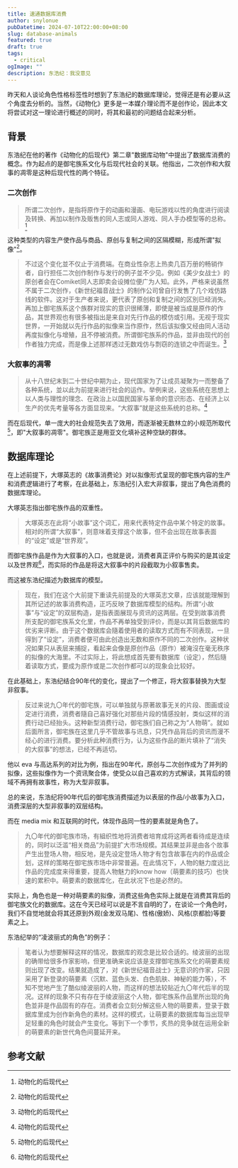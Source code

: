 ```yaml
---
title: 速通数据库消费
author: snylonue
pubDatetime: 2024-07-10T22:00:00+08:00
slug: database-animals
featured: true
draft: true
tags:
  - critical
ogImage: ""
description: 东浩纪：我没意见
---
```


昨天和人谈论角色性格标签性时想到了东浩纪的数据库理论，觉得还是有必要从这个角度去分析的。当然，《动物化》更多是一本媒介理论而不是创作论，因此本文将尝试对这一理论进行概述的同时，将其和最初的问题结合起来分析。

## 背景

东浩纪在他的著作《动物化的后现代》第二章"数据库动物"中提出了数据库消费的概念。作为起点的是御宅族系文化与后现代社会的关联。他指出，二次创作和大叙事的凋零是这种后现代性的两个特征。

### 二次创作

> 所谓二次创作，是指将原作于的动画和漫画、电玩游戏以性的角度进行阅读及转换、再加以制作及贩售的同人志或同人游戏、同人手办模型等的总称。[^1]

这种类型的内容生产使作品与商品、原创与复制之间的区隔模糊，形成所谓"拟像"[^1]。

> 不过这个变化並不仅止于消费端。在商业性杂志上热卖几百万册的畅销作者，自行担任二次创作制作与发行的例子並不少见。例如《美少女战士》的原创者会在Comiket同人志即卖会设摊位便广为人知。此外，严格来说虽然不属于二次创作，《新世纪福音战士》的制作公司曾自行发售了几个戏仿路线的软件。这对于生产者来说，更代表了原创和复制之间的区別巳经消失。再加上御宅族系这个族群对现实的意识很稀薄，即使是被当成是原作的作品，其世界观也有很多被指出是来自对先行作品的模仿或引用。无视于现实世界，一开始就以先行作品的拟像来当作原作，然后该拟像又经由同人活动再度拟像化与增殖，且不停被消费。所谓御宅族系的作品，並非由现代的创作者独力完成，而是像上述那样透过无数戏仿与剽窃的连锁之中而诞生。[^2]

### 大叙事的凋零

> 从十八世纪末到二十世纪中期为止，现代国家为了让成员凝聚为一而整备了各种系统，並以此为前提来进行社会的运作。举例来说，这些系统在思想上以人类与理性的理念、在政治上以国民国家与革命的意识形态、在经济上以生产的优先考量等各方面显现来。“大叙事”就是这些系统的总称。[^3]

而在后现代，单一庞大的社会规范失去了效用，而逐渐被无数林立的小规范所取代[^3]，即"大叙事的凋零"。御宅族正是用亚文化填补这种空缺的群体。

## 数据库理论

在上述前提下，大塚英志的《故事消费论》对以拟像形式呈现的御宅族内容的生产和消费逻辑进行了考察，在此基础上，东浩纪引入宏大非叙事，提出了角色消费的数据库理论。

大塚英志指出御宅族作品的双重性。

> 大塚英志在此将“小故事”这个词汇，用来代表特定作品中某个特定的故事。相对的所谓“大叙事”，则意味着支撑这个故事，但不会出现在故事表面的“设定”或是“世界观”。

而御宅族作品是作为大叙事的入口，也就是说，消费者真正评价与购买的是其设定以及世界观[^4]，而实际的作品是将这大叙事中的片段截取为小叙事售卖。

而这被东浩纪描述为数据库的模型。

> 现在，我们在这个大前提下重读先前提及的大塚英志文章，应该就能理解到其所记述的故事消费构造，正巧反映了数据库模型的结构。所谓“小故事”与“设定”的双层构造，是指表面展现与资讯的这两层。在受到故事消费所支配的御宅族系文化里，作品不再单独受到评价，而是以其背后数据库的优劣来评断。由于这个数据库会隨着使用者的读取方式而有不同表现，一旦得到了“设定”，消费者便可由此创造出无数和原作不同的二次创作。这种状况如果只从表层来捕捉，看起来会像是原创作品（原作）被淹沒在毫无秩序的拟像的大海里。不过实际上，将此想成首先要有数据库（设定），然后隨着读取方式，要成为原作或是二次创作都可以的现象会比较好。

在此基础上，东浩纪结合90年代的变化，提出了一个修正，将大叙事替换为大型非叙事。

> 反过来说九〇年代的御宅族，可以单独就与原著故事无关的片段、图画或设定进行消费，消费者隨自己喜好强化对那些片段的情感投射，类似这样的消费行动已经抬头。这种新型消费行动，御宅族们自己称之为“人物萌”。就如后面所言，御宅族在这里几乎不管故事与讯息，只凭作品背后的资讯而漫不经心的进行消费。要分析此种消费行为，认为这些作品的断片填补了“消失的大叙事”的想法，已经不再适切。

他以 eva 与高达系列的对比为例，指出在90年代，原创与二次创作成为了并列的拟像，这些拟像作为一个资讯聚合体，使受众以自己喜欢的方式解读，其背后的领域不再拥有故事性，称为大型非叙事。

总的来说，东浩纪将90年代后的御宅族消费描述为以表层的作品/小故事为入口，消费深层的大型非叙事的双层结构。

而在 media mix 和互联网的时代，体现作品同一性的要素就是角色了。

> 九〇年代的御宅族市场，有組织性地将消费者培育成将这两者看待成是连续的，同时以泛滥“相关商品”为前提扩大市场规模。其结果並非是由各个故事产生出登场人物，相反地，是先设定登场人物才有包含故事在内的作品或企划，这样的策略在御宅族市场中非常普遍。在此情况下，人物的魅力度远比作品的完成度来得重要，提高人物魅力的know how（萌要素的技巧）也快速的累积中。萌要素的数据库化，在此状况下也是必然的。

实际上，角色也是一种对萌要素的拟像，消费这些角色实际上就是在消费其背后的御宅族文化的数据库。这在今天已经可以说是不言自明的了，在谈论一个角色时，我们不自觉地就会将其还原到外观(金发双马尾)、性格(傲娇)、风格(京都脸)等要素之上。

东浩纪举的“凌波丽式的角色”的例子：

> 笔者认为想要解释这样的情况，数据库的观念是比较合适的。绫波丽的出现的确带给很多作家影响，但更准确来说应该是支撑御宅族系文化的萌要素规则出现了改变。结果就造成了，对《新世纪福音战士》无意识的作家，只因采用了新登录的萌要素（沉默、蓝色头发、白色肌肤、神秘的能力等），不知不觉地产生了酷似绫波丽的人物，而这样的想法较贴近九〇年代后半的现况。这样的现象不只有存在于绫波丽这个人物，御宅族系作品里所出现的角色並非是作品固有的存在。消费者会立刻分解这些人物的萌要素，登录于数据库里成为创作新角色的素材。这样的模式，让萌要素的数据库每当出现举足轻重的角色时就会产生变化。等到下一个季节，炙热的竞争就在运用全新的萌要素的新世代角色间蔓延开来。

## 参考文献

[^1]: 动物化的后现代
[^2]: 动物化的后现代
[^3]: 动物化的后现代
[^4]: 动物化的后现代